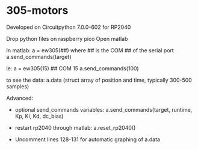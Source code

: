 # 305-motors

Developed on Circuitpython 7.0.0-602 for RP2040

Drop python files on raspberry pico
Open matlab

In matlab:
a = ew305(##)    where ## is the COM ## of the serial port
a.send_commands(target)

ie:
a = ew305(15)    ## COM 15
a.send_commands(100)

to see the data:
a.data (struct array of position and time, typically 300-500 samples)



Advanced:
+ optional send_commands variables:
a.send_commands(target, runtime, Kp, Ki, Kd, dc_bias)

+ restart rp2040 through matlab:
a.reset_rp2040()

+ Uncomment lines 128-131 for automatic graphing of a.data

